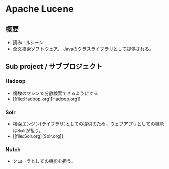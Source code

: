 # Apache Lucene
## 概要
- 読み : ルシーン
- 全文検索ソフトウェア。
  Javaのクラスライブラリとして提供される。
## Sub project / サブプロジェクト
### Hadoop
- 複数のマシンで分散検索できるようにする
- [[file:Hadoop.org][Hadoop.org]]
### Solr
- 検索エンジン(ライブラリ)としての提供のため、ウェブアプリとしての機能はSolrが担う。
- [[file:Solr.org][Solr.org]]
### Nutch
- クローラとしての機能を担う。
